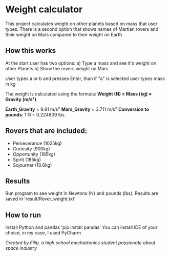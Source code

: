 # Weight calculator
This project calculates weight on other planets based on mass that user types. There is a second option that shows names of Martian rovers and their weight on Mars compared to their weight on Earth

## How this works
At the start user has two options:
a) Type a mass and see it's weight on other Planets
b) Show the rovers weight on Mars

User types a or b and presses Enter, than if "a" is selected user types mass in kg

The weight is calculated using the formula:
**Weight (N) = Mass (kg) × Gravity (m/s²)**

**Earth_Gravity** = 9.81 m/s²
**Mars_Gravity**  = 3.711 m/s²
**Conversion to pounds**: 1 N = 0.224809 lbs

## Rovers that are included:
- Perseverance (1025kg)
- Curiosity    (900kg)
- Opportunity  (185kg)
- Spirit       (185kg)
- Sojourner    (10.6kg)

## Results
Run program to see weight in Newtons (N) and pounds (lbs). 
Results are saved in 'result/Rover_weight.txt'

## How to run
Install Python and pandas 'pip install pandas'
You can install IDE of your choice, in my case, I used PyCharm


*Created by Filip, a high school mechatronics student passionate about space industry*


